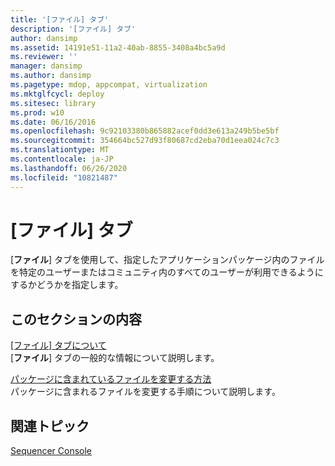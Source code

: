 ```yaml
---
title: '[ファイル] タブ'
description: '[ファイル] タブ'
author: dansimp
ms.assetid: 14191e51-11a2-40ab-8855-3408a4bc5a9d
ms.reviewer: ''
manager: dansimp
ms.author: dansimp
ms.pagetype: mdop, appcompat, virtualization
ms.mktglfcycl: deploy
ms.sitesec: library
ms.prod: w10
ms.date: 06/16/2016
ms.openlocfilehash: 9c92103380b865882acef0dd3e613a249b5be5bf
ms.sourcegitcommit: 354664bc527d93f80687cd2eba70d1eea024c7c3
ms.translationtype: MT
ms.contentlocale: ja-JP
ms.lasthandoff: 06/26/2020
ms.locfileid: "10821487"
---
```

# [ファイル] タブ


[**ファイル**] タブを使用して、指定したアプリケーションパッケージ内のファイルを特定のユーザーまたはコミュニティ内のすべてのユーザーが利用できるようにするかどうかを指定します。

## このセクションの内容


<a href="" id="about-the-files-tab"></a>[[ファイル] タブについて](about-the-files-tab.md)  
[**ファイル**] タブの一般的な情報について説明します。

<a href="" id="how-to-modify-the-files-included-in-a-package"></a>[パッケージに含まれているファイルを変更する方法](how-to-modify-the-files-included-in-a-package.md)  
パッケージに含まれるファイルを変更する手順について説明します。

## 関連トピック


[Sequencer Console](sequencer-console.md)

 

 





